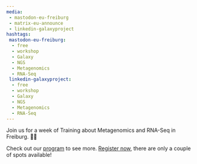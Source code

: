 ```yaml
---
media:
 - mastodon-eu-freiburg
 - matrix-eu-announce
 - linkedin-galaxyproject
hashtags:
 mastodon-eu-freiburg:
  - free
  - workshop
  - Galaxy
  - NGS
  - Metagenomics
  - RNA-Seq
 linkedin-galaxyproject:
  - free
  - workshop
  - Galaxy
  - NGS
  - Metagenomics
  - RNA-Seq
---
```

Join us for a week of Training about Metagenomics and RNA-Seq in Freiburg. 🦠🧬

Check out our [program](https://training.galaxyproject.org/training-material/events/2025-06-30-hts-workshop-freiburg.html#program) to see more. [Register now](https://forms.gle/AQ7n7zi1rUd995Me9), there are only a couple of spots available!

